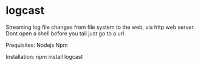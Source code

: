 logcast
=======

Streaming log file changes from file system to the web, via http web server. Dont open a shell before you tail just go to a url

Prequisites:
Nodejs
Npm


Installation:
npm install logcast
